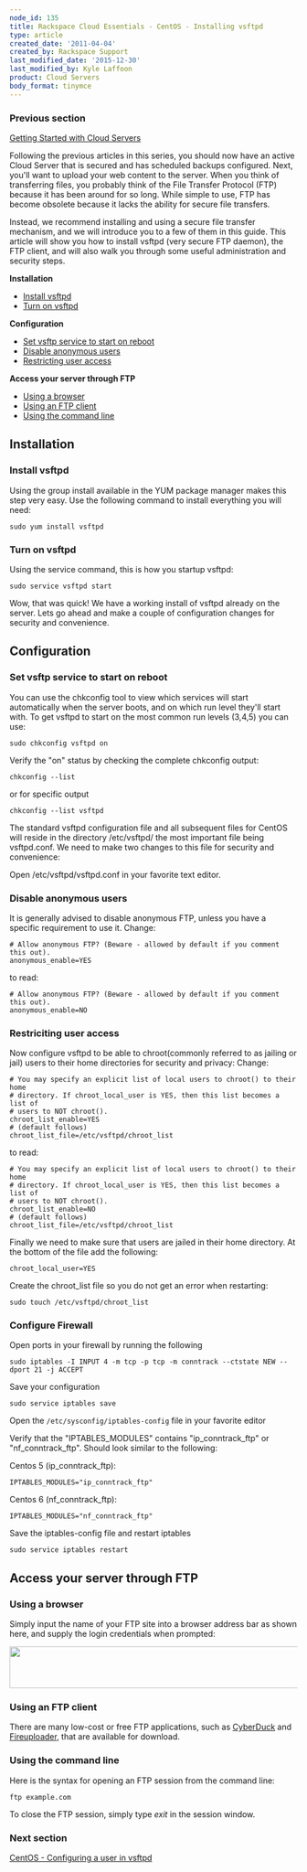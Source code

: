 ```yaml
---
node_id: 135
title: Rackspace Cloud Essentials - CentOS - Installing vsftpd
type: article
created_date: '2011-04-04'
created_by: Rackspace Support
last_modified_date: '2015-12-30'
last_modified_by: Kyle Laffoon
product: Cloud Servers
body_format: tinymce
---
```


### Previous section

[Getting Started with Cloud
Servers](/how-to/getting-started-with-cloud-servers-0)



Following the previous articles in this series, you should now have an
active Cloud Server that is secured and has scheduled backups
configured. Next, you'll want to upload your web content to the server.
When you think of transferring files, you probably think of the File
Transfer Protocol (FTP) because it has been around for so long. While
simple to use, FTP has become obsolete because it lacks the ability for
secure file transfers.

Instead, we recommend installing and using a secure file transfer
mechanism, and we will introduce you to a few of them in this guide.
This article will show you how to install vsftpd (very secure FTP
daemon), the FTP client, and will also walk you through some useful
administration and security steps.

**Installation**

-   [Install vsftpd](#installvsftpd)
-   [Turn on vsftpd](#turnonvsftpd)

**Configuration**

-   [Set vsftp service to start on reboot](#setvsftp)
-   [Disable anonymous users](#disableanonymous)
-   [Restricting user access](#restrictinguser)

**Access your server through FTP**

-   [Using a browser](#usingabrowser)
-   [Using an FTP client](#usingandFTPclient)
-   [Using the command line](#usingthecommandline)

Installation
------------

### Install vsftpd

Using the group install available in the YUM package manager makes this
step very easy. Use the following command to install everything you will
need:

    sudo yum install vsftpd

### Turn on vsftpd

Using the service command, this is how you startup vsftpd:

    sudo service vsftpd start

Wow, that was quick! We have a working install of vsftpd already on the
server. Lets go ahead and make a couple of configuration changes for
security and convenience.



Configuration
-------------

### Set vsftp service to start on reboot

You can use the chkconfig tool to view which services will start
automatically when the server boots, and on which run level they'll
start with. To get vsftpd to start on the most common run levels (3,4,5)
you can use:

``` {.p1}
sudo chkconfig vsftpd on
```

Verify the "on" status by checking the complete chkconfig output:

``` {.p1}
chkconfig --list
```

or for specific output

``` {.p1}
chkconfig --list vsftpd
```

The standard vsftpd configuration file and all subsequent files for
CentOS will reside in the directory /etc/vsftpd/ the most important file
being vsftpd.conf. We need to make two changes to this file for security
and convenience:

Open /etc/vsftpd/vsftpd.conf in your favorite text editor.

### Disable anonymous users

It is generally advised to disable anonymous FTP, unless you have a
specific requirement to use it.
Change:

``` {.p1}
# Allow anonymous FTP? (Beware - allowed by default if you comment this out).
anonymous_enable=YES
```

to read:

``` {.p1}
# Allow anonymous FTP? (Beware - allowed by default if you comment this out).
anonymous_enable=NO
```

### Restriciting user access

Now configure vsftpd to be able to chroot(commonly referred to as
jailing or jail) users to their home directories for security and
privacy:
Change:

``` {.p1}
# You may specify an explicit list of local users to chroot() to their home
# directory. If chroot_local_user is YES, then this list becomes a list of
# users to NOT chroot().
chroot_list_enable=YES
# (default follows)
chroot_list_file=/etc/vsftpd/chroot_list
```

to read:

``` {.p1}
# You may specify an explicit list of local users to chroot() to their home
# directory. If chroot_local_user is YES, then this list becomes a list of
# users to NOT chroot().
chroot_list_enable=NO
# (default follows)
chroot_list_file=/etc/vsftpd/chroot_list
```

Finally we need to make sure that users are jailed in their home
directory. At the bottom of the file add the following:

    chroot_local_user=YES

Create the chroot\_list file so you do not get an error when restarting:

``` {.p1}
sudo touch /etc/vsftpd/chroot_list
```

### Configure Firewall

Open ports in your firewall by running the following

``` {.p1}
sudo iptables -I INPUT 4 -m tcp -p tcp -m conntrack --ctstate NEW --dport 21 -j ACCEPT
```

Save your configuration

``` {.p1}
sudo service iptables save
```

Open the `/etc/sysconfig/iptables-config` file in your favorite editor

Verify that the "IPTABLES\_MODULES" contains "ip\_conntrack\_ftp" or
"nf\_conntrack\_ftp". Should look similar to the following:

Centos 5 (ip\_conntrack\_ftp):

``` {.p1}
IPTABLES_MODULES="ip_conntrack_ftp"
```

Centos 6 (nf\_conntrack\_ftp):

``` {.p1}
IPTABLES_MODULES="nf_conntrack_ftp"
```

Save the iptables-config file and restart iptables

    sudo service iptables restart


Access your server through FTP
------------------------------

### Using a browser

Simply input the name of your FTP site into a browser address bar as
shown here, and supply the login credentials when prompted:

<img src="https://8026b2e3760e2433679c-fffceaebb8c6ee053c935e8915a3fbe7.ssl.cf2.rackcdn.com/field/image/ftp.png" width="538" height="73" />

### Using an FTP client

There are many low-cost or free FTP applications, such as
[CyberDuck](https://cyberduck.io/?l=en) and
[Fireuploader](http://www.fireuploader.com/), that are available for
download.

### Using the command line

Here is the syntax for opening an FTP session from the command line:

    ftp example.com

To close the FTP session, simply type *exit* in the session window.



### Next section

[CentOS - Configuring a user in
vsftpd](/how-to/rackspace-cloud-essentials-centos-configuring-a-user-in-vsftpd)

